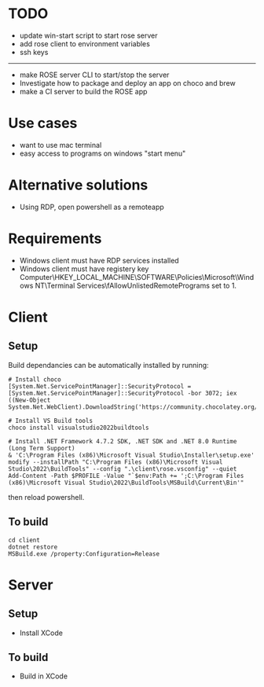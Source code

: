# TODO
- update win-start script to start rose server
- add rose client to environment variables
- ssh keys
-----
- make ROSE server CLI to start/stop the server
- Investigate how to package and deploy an app on choco and brew
- make a CI server to build the ROSE app

# Use cases
- want to use mac terminal
- easy access to programs on windows "start menu"

# Alternative solutions
- Using RDP, open powershell as a remoteapp

# Requirements
- Windows client must have RDP services installed
- Windows client must have registery key Computer\HKEY_LOCAL_MACHINE\SOFTWARE\Policies\Microsoft\Windows NT\Terminal Services\fAllowUnlistedRemotePrograms set to 1.

# Client
## Setup
Build dependancies can be automatically installed by running:
```
# Install choco
[System.Net.ServicePointManager]::SecurityProtocol = [System.Net.ServicePointManager]::SecurityProtocol -bor 3072; iex ((New-Object System.Net.WebClient).DownloadString('https://community.chocolatey.org/install.ps1'))

# Install VS Build tools
choco install visualstudio2022buildtools

# Install .NET Framework 4.7.2 SDK, .NET SDK and .NET 8.0 Runtime (Long Term Support)
& 'C:\Program Files (x86)\Microsoft Visual Studio\Installer\setup.exe' modify --installPath "C:\Program Files (x86)\Microsoft Visual Studio\2022\BuildTools" --config ".\client\rose.vsconfig" --quiet
Add-Content -Path $PROFILE -Value "`$env:Path += ';C:\Program Files (x86)\Microsoft Visual Studio\2022\BuildTools\MSBuild\Current\Bin'"
```
then reload powershell.

## To build
```
cd client
dotnet restore
MSBuild.exe /property:Configuration=Release
```

# Server

## Setup
- Install XCode

## To build
- Build in XCode